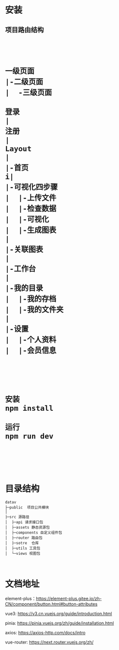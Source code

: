 <h1>安装</h1>

<h2>项目路由结构<h1>
<br>

```
一级页面
|-二级页面
|  -三级页面

```

```
登录
|
注册
|
Layout
|
|-首页
i|
|-可视化四步骤
|  |-上传文件
|  |-检查数据
|  |-可视化
|  |-生成图表
|
|-关联图表
|
|-工作台
|
|-我的目录
|  |-我的存档
|  |-我的文件夹
|
|-设置
|  |-个人资料
|  |-会员信息
```
</br>

<br>

```
安装
npm install

运行
npm run dev
```
</br>

<br>
<h1>目录结构</h1>

```
datav
├─public  项目公共模块
│
├─src 源路径
│  ├─api 请求接口包
│  ├─assets 静态资源包
│  ├─components 自定义组件包
│  ├─router 路由包
│  ├─sotre  仓库
│  ├─utils 工具包
│  └─views 视图包

```
</br>

# 文档地址
element-plus：https://element-plus.gitee.io/zh-CN/component/button.html#button-attributes

vue3: https://v3.cn.vuejs.org/guide/introduction.html

pinia: https://pinia.vuejs.org/zh/guide/installation.html

axios: https://axios-http.com/docs/intro

vue-router: https://next.router.vuejs.org/zh/